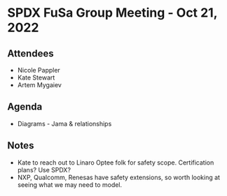 # SPDX FuSa Group Meeting - Oct 21, 2022

## Attendees
* Nicole Pappler
* Kate Stewart
* Artem Mygaiev 

## Agenda
* Diagrams - Jama & relationships

## Notes
* Kate to reach out to Linaro Optee folk for safety scope.  Certification plans?   Use SPDX?
* NXP, Qualcomm, Renesas have safety extensions, so worth looking at seeing what we may need to model.
